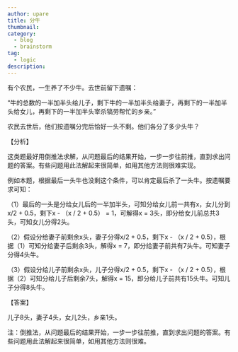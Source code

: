 ```yaml
---
author: upare
title: 分牛
thumbnail:
category:
  - blog
  - brainstorm
tag:
  - logic
description: 
---
```

有个农民，一生养了不少牛。去世前留下遗嘱：

 “牛的总数的一半加半头给儿子，剩下牛的一半加半头给妻子，再剩下的一半加半头给女儿，再剩下的一半加半头宰杀犒劳帮忙的乡亲。”

农民去世后，他们按遗嘱分完后恰好一头不剩。他们各分了多少头牛？

【分析】

这类题最好用倒推法求解，从问题最后的结果开始，一步一步往前推，直到求出问题的答案。有些问题用此法解起来很简单，如用其他方法则很难实现。

例如本题，根据最后一头牛也没剩这个条件，可以肯定最后杀了一头牛。按遗嘱要求可知：

（1）最后的一头是分给女儿后的一半加半头，可知分给女儿前一共有x，女儿分到x/2 + 0.5，剩下x - （x / 2 + 0.5） = 1，可解得x = 3头，即分给女儿前总共3头，可知女儿分得2头。

 （2）假设分给妻子前剩余x头，妻子分得x/2 + 0.5，剩下x - （x / 2 + 0.5），根据（1）可知分给妻子后剩余3头，解得x = 7，即分给妻子前共有7头牛。可知妻子分得4头牛。

（3）假设分给儿子前剩余x头，儿子分得x/2 + 0.5，剩下x - （x / 2 + 0.5），根据（2）可知分给儿子后剩余7头，解得x = 15，即分给儿子前共有15头牛。可知儿子分得8头牛。

【答案】

儿子8头，妻子4头，女儿2头，乡亲1头。

注：倒推法，从问题最后的结果开始，一步一步往前推，直到求出问题的答案。有些问题用此法解起来很简单，如用其他方法则很难。